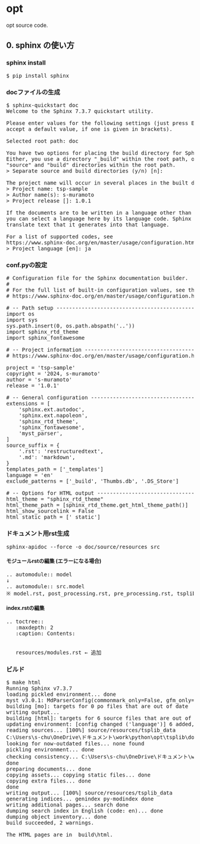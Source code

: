 # opt
opt source code.

## 0. sphinx の使い方

### sphinx install
<pre>
$ pip install sphinx
</pre>

### docファイルの生成
<pre>
$ sphinx-quickstart doc
Welcome to the Sphinx 7.3.7 quickstart utility.

Please enter values for the following settings (just press Enter to
accept a default value, if one is given in brackets).

Selected root path: doc

You have two options for placing the build directory for Sphinx output.
Either, you use a directory "_build" within the root path, or you separate
"source" and "build" directories within the root path.
> Separate source and build directories (y/n) [n]:

The project name will occur in several places in the built documentation.
> Project name: tsp-sample
> Author name(s): s-muramoto
> Project release []: 1.0.1

If the documents are to be written in a language other than English,
you can select a language here by its language code. Sphinx will then
translate text that it generates into that language.

For a list of supported codes, see
https://www.sphinx-doc.org/en/master/usage/configuration.html#confval-language.
> Project language [en]: ja
</pre>

### conf.pyの設定
<pre>
# Configuration file for the Sphinx documentation builder.
#
# For the full list of built-in configuration values, see the documentation:
# https://www.sphinx-doc.org/en/master/usage/configuration.html

# -- Path setup --------------------------------------------------------------
import os
import sys
sys.path.insert(0, os.path.abspath('..'))
import sphinx_rtd_theme
import sphinx_fontawesome

# -- Project information -----------------------------------------------------
# https://www.sphinx-doc.org/en/master/usage/configuration.html#project-information

project = 'tsp-sample'
copyright = '2024, s-muramoto'
author = 's-muramoto'
release = '1.0.1'

# -- General configuration ---------------------------------------------------
extensions = [
    'sphinx.ext.autodoc', 
    'sphinx.ext.napoleon', 
    'sphinx_rtd_theme', 
    'sphinx_fontawesome', 
    'myst_parser', 
]
source_suffix = {
    '.rst': 'restructuredtext',
    '.md': 'markdown',
}
templates_path = ['_templates']
language = 'en'
exclude_patterns = ['_build', 'Thumbs.db', '.DS_Store']

# -- Options for HTML output -------------------------------------------------
html_theme = "sphinx_rtd_theme"
html_theme_path = [sphinx_rtd_theme.get_html_theme_path()]
html_show_sourcelink = False
html_static_path = ['_static']
</pre>

### ドキュメント用rst生成
<pre>
sphinx-apidoc --force -o doc/source/resources src
</pre>

#### モジュールrstの編集 (エラーになる場合)
<pre>
.. automodule:: model
↓ 
.. automodule:: src.model  
※ model.rst, post_processing.rst, pre_processing.rst, tsplib_data.rstを修正
</pre>

#### index.rstの編集
<pre>
.. toctree::
   :maxdepth: 2
   :caption: Contents:


   resources/modules.rst ← 追加
</pre>

### ビルド
<pre>
$ make html
Running Sphinx v7.3.7
loading pickled environment... done
myst v3.0.1: MdParserConfig(commonmark_only=False, gfm_only=False, enable_extensions=set(), disable_syntax=[], all_links_external=False, links_external_new_tab=False, url_schemes=('http', 'https', 'mailto', 'ftp'), ref_domains=None, fence_as_directive=set(), number_code_blocks=[], title_to_header=False, heading_anchors=0, heading_slug_func=None, html_meta={}, footnote_transition=True, words_per_minute=200, substitutions={}, linkify_fuzzy_links=True, dmath_allow_labels=True, dmath_allow_space=True, dmath_allow_digits=True, dmath_double_inline=False, update_mathjax=True, mathjax_classes='tex2jax_process|mathjax_process|math|output_area', enable_checkboxes=False, suppress_warnings=[], highlight_code_blocks=True)
building [mo]: targets for 0 po files that are out of date
writing output...
building [html]: targets for 6 source files that are out of date
updating environment: [config changed ('language')] 6 added, 0 changed, 0 removed
reading sources... [100%] source/resources/tsplib_data
C:\Users\s-chu\OneDrive\ドキュメント\work\python\opt\tsplib\doc\index.rst:9: WARNING: toctree contains reference to nonexisting document 'resources/modules'
looking for now-outdated files... none found
pickling environment... done
checking consistency... C:\Users\s-chu\OneDrive\ドキュメント\work\python\opt\tsplib\doc\source/resources/modules.rst: WARNING: document isn't included in any toctree
done
preparing documents... done
copying assets... copying static files... done
copying extra files... done
done
writing output... [100%] source/resources/tsplib_data
generating indices... genindex py-modindex done
writing additional pages... search done
dumping search index in English (code: en)... done
dumping object inventory... done
build succeeded, 2 warnings.

The HTML pages are in _build\html.
</pre>
